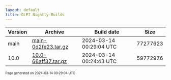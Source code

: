 ```yaml
---
layout: default
title: GLPI Nightly Builds
---
```


Version|Archive|Build date|Size
---|---|---|---
main|[main-0d2fe23.tar.gz](main-0d2fe23.tar.gz)|2024-03-14 00:29:04 UTC|77277623
10.0|[10.0-66aff37.tar.gz](10.0-66aff37.tar.gz)|2024-03-14 00:24:43 UTC|59772976

<font size="1">Page generated on 2024-03-14 00:29:04 UTC</font>
